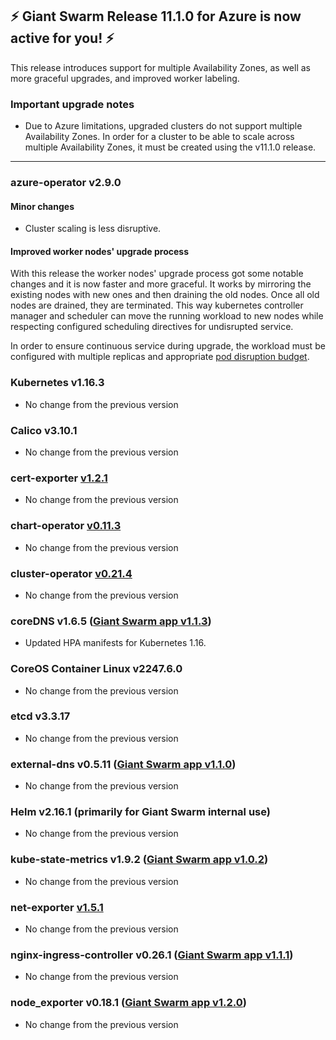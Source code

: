 ## :zap: Giant Swarm Release 11.1.0 for Azure is now active for you! :zap:

This release introduces support for multiple Availability Zones, as well as more graceful upgrades, and improved worker labeling.

### Important upgrade notes

- Due to Azure limitations, upgraded clusters do not support multiple Availability Zones. In order for a cluster to be able to scale across multiple Availability Zones, it must be created using the v11.1.0 release.

---

### azure-operator v2.9.0

#### Minor changes

- Cluster scaling is less disruptive.

#### Improved worker nodes' upgrade process

With this release the worker nodes' upgrade process got some notable changes and it is now faster and more graceful. It works by mirroring the existing nodes with new ones and then draining the old nodes. Once all old nodes are drained, they are terminated. This way kubernetes controller manager and scheduler can move the running workload to new nodes while respecting configured scheduling directives for undisrupted service.

In order to ensure continuous service during upgrade, the workload must be configured with multiple replicas and appropriate [pod disruption budget](https://kubernetes.io/docs/tasks/run-application/configure-pdb/).

### Kubernetes v1.16.3

- No change from the previous version

### Calico v3.10.1

- No change from the previous version

### cert-exporter [v1.2.1](https://github.com/giantswarm/cert-exporter/blob/master/CHANGELOG.md#121-2019-12-24)

- No change from the previous version

### chart-operator [v0.11.3](https://github.com/giantswarm/chart-operator/releases/tag/v0.11.3)

- No change from the previous version

### cluster-operator [v0.21.4](https://github.com/giantswarm/cluster-operator/releases/tag/v0.23.0)

- No change from the previous version

### coreDNS v1.6.5 ([Giant Swarm app v1.1.3](https://github.com/giantswarm/coredns-app/blob/master/CHANGELOG.md#v113))

- Updated HPA manifests for Kubernetes 1.16.

### CoreOS Container Linux v2247.6.0

- No change from the previous version

### etcd v3.3.17

- No change from the previous version

### external-dns v0.5.11 ([Giant Swarm app v1.1.0](https://github.com/giantswarm/external-dns-app/blob/master/CHANGELOG.md#v110))

- No change from the previous version

### Helm v2.16.1 (primarily for Giant Swarm internal use)

- No change from the previous version

### kube-state-metrics v1.9.2 ([Giant Swarm app v1.0.2](https://github.com/giantswarm/kube-state-metrics-app/blob/master/CHANGELOG.md#v102))

- No change from the previous version

### net-exporter [v1.5.1](https://github.com/giantswarm/net-exporter/blob/master/CHANGELOG.md#151-2020-01-08)

- No change from the previous version

### nginx-ingress-controller v0.26.1 ([Giant Swarm app v1.1.1](https://github.com/giantswarm/nginx-ingress-controller-app/blob/master/CHANGELOG.md#v111-2020-01-04))

- No change from the previous version

### node_exporter v0.18.1 ([Giant Swarm app v1.2.0](https://github.com/giantswarm/node-exporter-app/blob/master/CHANGELOG.md#120-2020-01-08))

- No change from the previous version
